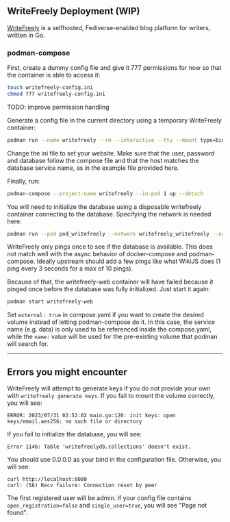 ## WriteFreely Deployment (WIP)

[WriteFreely](https://writefreely.org/) is a selfhosted, Fediverse-enabled
blog platform for writers, written in Go.

### podman-compose

First, create a dummy config file and give it 777 permissions for now so that
the container is able to access it:

```bash
touch writefreely-config.ini
chmod 777 writefreely-config.ini
```

TODO: improve permission handling

Generate a config file in the current directory using a temporary WriteFreely
container:

```bash
podman run --name writefreely --rm --interactive --tty --mount type=bind,source=./writefreely-config.ini,destination=/go/config.ini,rw,relabel=private docker.io/writeas/writefreely:latest config generate
```

Change the ini file to set your website. Make sure that the user, password and
database follow the compose file and that the host matches the database
service name, as in the example file provided here.

Finally, run:

```bash
podman-compose --project-name writefreely --in-pod 1 up --detach
```

You will need to initialize the database using a disposable writefreely container
connecting to the database. Specifying the network is needed here:

```bash
podman run --pod pod_writefreely --network writefreely_writefreely --name writefreely --rm --interactive --tty --mount type=bind,source=./writefreely-config.ini,destination=/go/config.ini,rw docker.io/writeas/writefreely:latest db init
```

WriteFreely only pings once to see if the database is available.
This does not match well with the async behavior of docker-compose and
podman-compose. Ideally upstream should add a few pings like what WikiJS does
(1 ping every 3 seconds for a max of 10 pings).

Because of that, the writefreely-web container will have failed because it
pinged once before the database was fully initialized. Just start it again:

```bash
podman start writefreely-web
```

Set `external: true` in compose.yaml if you want to create the desired volume
instead of letting podman-compose do it. In this case, the service name
(e.g. data) is only used to be referenced inside the compose.yaml, while the
`name:` value will be used for the pre-existing volume that podman will search for.

---

## Errors you might encounter

WriteFreely will attempt to generate keys if you do not provide your own with
`writefreely generate keys`. If you fail to mount the volume correctly, you will see:

```
ERROR: 2023/07/31 02:52:02 main.go:120: init keys: open keys/email.aes256: no such file or directory
```

If you fail to initialize the database, you will see:

```
Error 1146: Table 'writefreelydb.collections' doesn't exist.
```

You should use 0.0.0.0 as your bind in the configuration file. Otherwise,
you will see:

```
curl http://localhost:8080
curl: (56) Recv failure: Connection reset by peer
```

The first registered user will be admin. If your config file contains
`open_registration=false` and `single_user=true`, you will see "Page not found".
